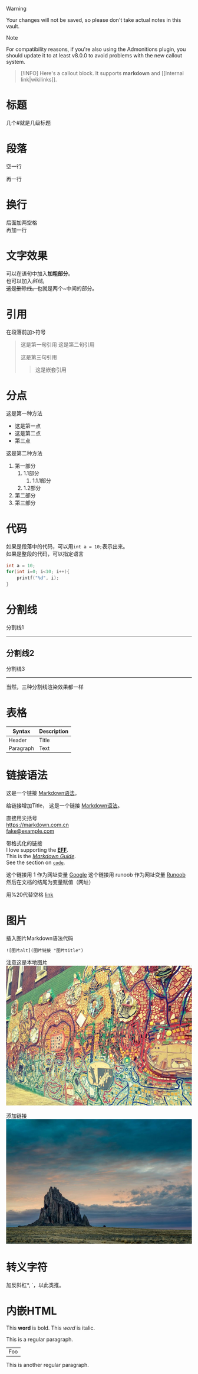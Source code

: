 > [!Warning]
> Your changes will not be saved, so please don't take actual notes in this vault.

> [!NOTE]
> For compatibility reasons, if you're also using the Admonitions plugin, you should update it to at least v8.0.0 to avoid problems with the new callout system.

> [!INFO]
> Here's a callout block.
> It supports **markdown** and [[Internal link|wikilinks]].


# 标题
几个#就是几级标题

# 段落
空一行

再一行

# 换行
后面加两空格  
再加一行

# 文字效果
可以在语句中加入**加粗部分**。  
也可以加入*斜线*。  
~~这是删除线。~~也就是两个~中间的部分。  


# 引用
在段落前加>符号
> 这是第一句引用
> 这是第二句引用
>
> 这是第三句引用
>> 这是嵌套引用

# 分点
这是第一种方法  
- 这是第一点
- 这是第二点
- 第三点


这是第二种方法  
1. 第一部分
   1. 1.1部分
      1. 1.1.1部分
   2. 1.2部分
2. 第二部分
3. 第三部分

# 代码
如果是段落中的代码，可以用`int a = 10;`表示出来。  
如果是整段的代码，可以指定语言  
```C
int a = 10;
for(int i=0; i<10; i++){
    printf("%d", i);
}
```

# 分割线
分割线1
***
分割线2
---
分割线3
___
当然，三种分割线渲染效果都一样

# 表格
| Syntax | Description |
| --- | ----------- |
| Header | Title |
| Paragraph | Text |

# 链接语法
这是一个链接 [Markdown语法](https://markdown.com.cn)。

给链接增加Title，
这是一个链接 [Markdown语法](https://markdown.com.cn "最好的markdown教程")。

直接用尖括号    
<https://markdown.com.cn>  
<fake@example.com>


带格式化的链接  
I love supporting the **[EFF](https://eff.org)**.  
This is the *[Markdown Guide](https://www.markdownguide.org)*.  
See the section on [`code`](#code).  

这个链接用 1 作为网址变量 [Google][1]
这个链接用 runoob 作为网址变量 [Runoob][runoob]
然后在文档的结尾为变量赋值（网址）

  [1]: http://www.google.com/
  [runoob]: http://www.runoob.com/

用%20代替空格
[link](https://www.example.com/my%20great%20page)

# 图片
插入图片Markdown语法代码
```
![图片alt](图片链接 "图片title")
```

注意这是本地图片  
![这是图片](./img/philly-magic-garden.jpg "Magic Gardens")

添加链接  
[![沙漠中的岩石图片](./img/shiprock.jpg "Shiprock")](https://markdown.com.cn)

# 转义字符
加反斜杠\*, \`，以此类推。

# 内嵌HTML
This **word** is bold. This <em>word</em> is italic.

This is a regular paragraph.

<table>
    <tr>
        <td>Foo</td>
    </tr>
</table>

This is another regular paragraph.
